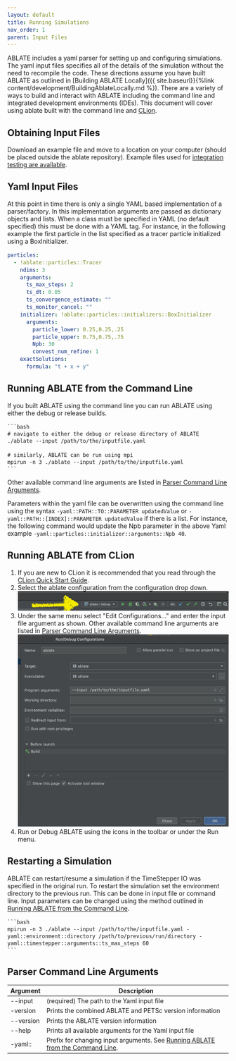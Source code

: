 ```yaml
---
layout: default
title: Running Simulations
nav_order: 1
parent: Input Files
---
```

ABLATE includes a yaml parser for setting up and configuring simulations.  The yaml input files specifies all of the details of the simulation without the need to recompile the code.   These directions assume you have built ABLATE as outlined in [Building ABLATE Locally]({{ site.baseurl}}{%link content/development/BuildingAblateLocally.md  %}).  There are a variety of ways to build and interact with ABLATE including the command line and integrated development environments (IDEs). This document will cover using ablate built with the command line and [CLion](https://www.jetbrains.com/clion/).

## Obtaining Input Files
Download an example file and move to a location on your computer (should be placed outside the ablate repository).  Example files used for [integration testing are available](https://github.com/UBCHREST/ablate/tree/main/tests/integrationTests/inputs). 

## Yaml Input Files
At this point in time there is only a single YAML based implementation of a parser/factory. In this implementation arguments are passed as dictionary objects and lists.  When a class must be specified in YAML (no default specified) this must be done with a YAML tag.  For instance, in the following example the first particle in the list specified as a tracer particle initialized using a BoxInitializer.

```yaml
particles:
  - !ablate::particles::Tracer
    ndims: 3
    arguments:
      ts_max_steps: 2
      ts_dt: 0.05
      ts_convergence_estimate: ""
      ts_monitor_cancel: ""
    initializer: !ablate::particles::initializers::BoxInitializer
      arguments:
        particle_lower: 0.25,0.25,.25
        particle_upper: 0.75,0.75,.75
        Npb: 30
        convest_num_refine: 1
    exactSolutions:
      formula: "t + x + y"

```

## Running ABLATE from the Command Line
If you built ABLATE using the command line you can run ABLATE using either the debug or release builds.
    
    ```bash
    # navigate to either the debug or release directory of ABLATE
    ./ablate --input /path/to/the/inputfile.yaml

    # similarly, ABLATE can be run using mpi
    mpirun -n 3 ./ablate --input /path/to/the/inputfile.yaml
    ```

Other available command line arguments are listed in [Parser Command Line Arguments](#parser-command-line-arguments).

Parameters within the yaml file can be overwritten using the command line using the syntax ```-yaml::PATH::TO::PARAMETER updatedValue``` or ```-yaml::PATH::[INDEX]::PARAMETER updatedValue``` if there is a list.  For instance, the following command would update the Npb parameter in the above Yaml example ```-yaml::particles::initializer::arguments::Npb 40```.

## Running ABLATE from CLion
1. If you are new to CLion it is recommended that you read through the [CLion Quick Start Guide](https://www.jetbrains.com/help/clion/clion-quick-start-guide.html).
1. Select the ablate configuration from the configuration drop down.
    ![clion ablate configuration selection](assets/clion_ablate_configuration.png)
1. Under the same menu select "Edit Configurations..." and enter the input file argument as shown.  Other available command line arguments are listed in [Parser Command Line Arguments](#parser-command-line-arguments).
    ![clion ablate configuration setup](assets/clion_ablate_configuration_setup.png)
1. Run or Debug ABLATE using the icons in the toolbar or under the Run menu.

## Restarting a Simulation
ABLATE can restart/resume a simulation if the TimeStepper IO  was specified in the original run.  To restart the simulation set the environment directory to the previous run.  This can be done in input file or command line. Input parameters can be changed using the method outlined in [Running ABLATE from the Command Line](#running-ablate-from-the-command-line).

    ```bash
    mpirun -n 3 ./ablate --input /path/to/the/inputfile.yaml -yaml::environment::directory /path/to/previous/run/directory -yaml::timestepper::arguments::ts_max_steps 60
    ```

## Parser Command Line Arguments

| Argument | Description |
| --- | ----------- |
| \-\-input | (required) The path to the Yaml input file |
| \-version | Prints the combined ABLATE and PETSc version information |
| \-\-version | Prints the ABLATE version information |
| \-\-help | Prints all available arguments for the Yaml input file |
| \-yaml:: | Prefix for changing input arguments. See [Running ABLATE from the Command Line](#running-ablate-from-the-command-line).|

